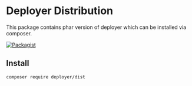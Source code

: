 # Deployer Distribution

This package contains phar version of deployer which can be installed via composer.

[![Packagist](https://img.shields.io/packagist/v/deployer/dist.svg)](https://packagist.org/packages/deployer/dist)

## Install

```bash
composer require deployer/dist
```
